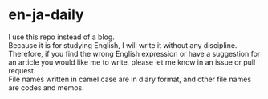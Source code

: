 # en-ja-daily
I use this repo instead of a blog.  
Because it is for studying English, I will write it without any discipline.  
Therefore, if you find the wrong English expression or have a suggestion for an article you would like me to write, please let me know in an issue or pull request.  
File names written in camel case are in diary format, and other file names are codes and memos.
